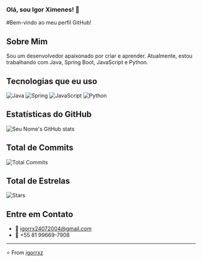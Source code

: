 ### Olá, sou Igor Ximenes! 👋

#Bem-vindo ao meu perfil GitHub!

## Sobre Mim
Sou um desenvolvedor apaixonado por criar e aprender. Atualmente, estou trabalhando com Java, Spring Boot, JavaScript e Python.

## Tecnologias que eu uso
![Java](https://img.shields.io/badge/Java-%23ED8B00.svg?style=for-the-badge&logo=java&logoColor=white)
![Spring](https://img.shields.io/badge/Spring-%236DB33F.svg?style=for-the-badge&logo=spring&logoColor=white)
![JavaScript](https://img.shields.io/badge/JavaScript-%23323330.svg?style=for-the-badge&logo=javascript&logoColor=%23F7DF1E)
![Python](https://img.shields.io/badge/Python-%2314354C.svg?style=for-the-badge&logo=python&logoColor=white)

## Estatísticas do GitHub
![Seu Nome's GitHub stats](https://github-readme-stats.vercel.app/api?username=igorrxz&show_icons=true&theme=radical)

## Total de Commits
![Total Commits](https://badgen.net/github/commits/igorrxz)

## Total de Estrelas
![Stars](https://badgen.net/github/stars/igorrxz)

## Entre em Contato
- 📧 igorrx24072004@gmail.com
- 📱 +55 81 99669-7908

---

⭐️ From [igorrxz](https://github.com/igorrxz)
